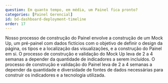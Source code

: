 ```yaml
---
question: Em quanto tempo, em média, um Painel fica pronto?
categories: [Painel Gerencial]
id: bd-dashboard-deployment-timeline
order: 17
---
```


Nosso processo de construção do Painel envolve a construção de um Mock Up, um pré-painel com dados fictícios com o objetivo de definir o design da página, os tipos e a localização das visualizações, e a construção do Painel em si. O processo de construção e validação do Mock Up leva de 2 a 4 semanas a depender da quantidade de indicadores a serem incluídos. O processo de construção e validação do Painel leva de 2 a 4 semanas a depender da quantidade e diversidade de fontes de dados necessárias para construir os indicadores e a tecnologia utilizada. 
